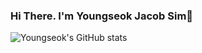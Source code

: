 ### Hi There. I'm Youngseok Jacob Sim👋


![Youngseok's GitHub stats](https://github-readme-stats.vercel.app/api?username=Supreme-YS&theme=dark&show_icons=true)

